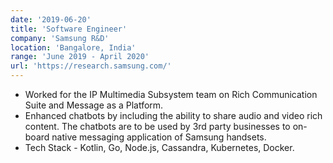 ```yaml
---
date: '2019-06-20'
title: 'Software Engineer'
company: 'Samsung R&D'
location: 'Bangalore, India'
range: 'June 2019 - April 2020'
url: 'https://research.samsung.com/'
---
```


- Worked for the IP Multimedia Subsystem team on Rich Communication Suite and Message as a Platform.
- Enhanced chatbots by including the ability to share audio and video rich content. The chatbots are to be used by 3rd party businesses to on-board native messaging application of Samsung handsets.
- Tech Stack - Kotlin, Go, Node.js, Cassandra, Kubernetes, Docker.
